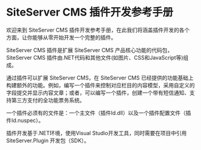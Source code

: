 # SiteServer CMS 插件开发参考手册

欢迎来到 SiteServer CMS 插件开发参考手册，在此我们将涵盖插件开发的各个方面，让你能够从零开始开发一个完整的插件。

SiteServer CMS 插件是扩展 SiteServer CMS 产品核心功能的代码包，SiteServer CMS 插件由.NET代码和其他文件(如图片、CSS和JavaScript等)组成。

通过插件可以扩展 SiteServer CMS，在 SiteServer CMS 已经提供的功能基础上构建额外的功能。例如，编写一个插件来控制对应栏目的内容模型，采用自定义的字段提交并显示内容文章；或者，可以编写一个插件，创建一个带有短信通知、支持第三方支付的全功能票务系统。

一个插件必须有的文件是：一个主文件（插件Id.dll）以及一个插件配置文件（插件Id.nuspec）。

插件开发基于.NET环境，使用Visual Studio开发工具，同时需要在项目中引用 SiteServer.Plugin 开发包（SDK）。
